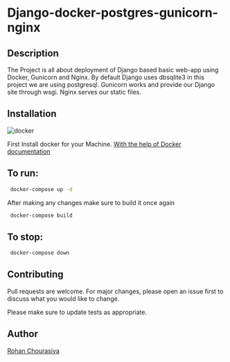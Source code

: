 # Django-docker-postgres-gunicorn-nginx
## Description
The Project is all about deployment of Django based basic web-app using Docker, Gunicorn and Nginx.
By default Django uses dbsqlite3 in this project we are using postgresql.
Gunicorn works and provide our Django site through wsgi. 
Nginx serves our static files.

## Installation
![docker](https://img.shields.io/badge/Containerized%20With-Docker-blue?style=for-the-badge&logo=docker)


First Install docker for your Machine.
[With the help of Docker documentation](https://docs.docker.com/engine/install/)

## To run:
```bash
 docker-compose up -d
```
After making any changes make sure to build it once again
```bash
 docker-compose build
```

## To stop:
```bash
 docker-compose down
```

## Contributing
Pull requests are welcome. For major changes, please open an issue first to discuss what you would like to change.

Please make sure to update tests as appropriate.

## Author
[Rohan Chourasiya](https://github.com/rohan07-create)
